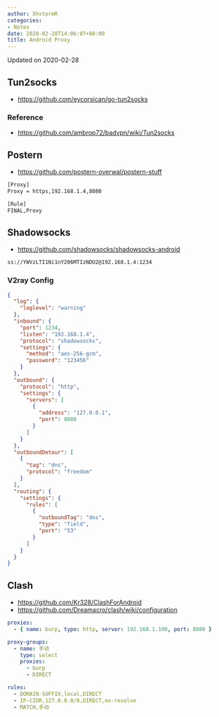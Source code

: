 ```yaml
---
author: XhstormR
categories:
- Notes
date: 2020-02-28T14:06:07+08:00
title: Android Proxy
---
```


<!--more-->

Updated on 2020-02-28

>

## Tun2socks
* https://github.com/eycorsican/go-tun2socks

### Reference
* https://github.com/ambrop72/badvpn/wiki/Tun2socks

## Postern
* https://github.com/postern-overwal/postern-stuff

```bash
[Proxy]
Proxy = https,192.168.1.4,8080

[Rule]
FINAL,Proxy
```

## Shadowsocks
* https://github.com/shadowsocks/shadowsocks-android

```bash
ss://YWVzLTI1Ni1nY206MTIzNDU2@192.168.1.4:1234
```

### V2ray Config
```json
{
  "log": {
    "loglevel": "warning"
  },
  "inbound": {
    "port": 1234,
    "listen": "192.168.1.4",
    "protocol": "shadowsocks",
    "settings": {
      "method": "aes-256-gcm",
      "password": "123456"
    }
  },
  "outbound": {
    "protocol": "http",
    "settings": {
      "servers": [
        {
          "address": "127.0.0.1",
          "port": 8080
        }
      ]
    }
  },
  "outboundDetour": [
    {
      "tag": "dns",
      "protocol": "freedom"
    }
  ],
  "routing": {
    "settings": {
      "rules": [
        {
          "outboundTag": "dns",
          "type": "field",
          "port": "53"
        }
      ]
    }
  }
}
```

## Clash
* https://github.com/Kr328/ClashForAndroid
* https://github.com/Dreamacro/clash/wiki/configuration

```yaml
proxies:
  - { name: burp, type: http, server: 192.168.1.100, port: 8080 }

proxy-groups:
  - name: 手动
    type: select
    proxies:
      - burp
      - DIRECT

rules:
  - DOMAIN-SUFFIX,local,DIRECT
  - IP-CIDR,127.0.0.0/8,DIRECT,no-resolve
  - MATCH,手动
```
